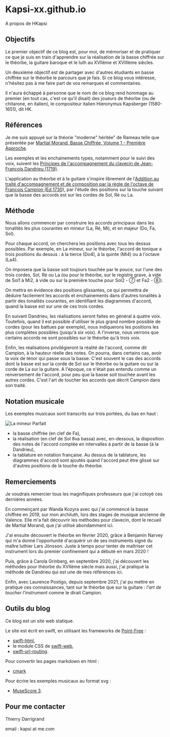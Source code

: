 # Kapsi-xx.github.io

A propos de HKapsi

## Objectifs

Le premier objectif de ce blog est, pour moi, de mémoriser et de pratiquer ce que je suis en train d'apprendre sur la réalisation de la basse chiffrée sur le théorbe, la guitare baroque et le luth au XVIIème et XVIIIème siècles.

Un deuxième objectif est de partager avec d'autres étudiants en basse chiffrée sur le théorbe le parcours que je fais. Si ce blog vous intéresse, n'hésitez pas à me faire part de vos remarques et commentaires.

Il n'aura échappé à personne que le nom de ce blog rend hommage au premier (en tout cas, c'est ce qu'il disait) des joueurs de théorbe (ou de chitarone, en italien), le compositeur italien Hieronymus Kapsberger (1580-1651), dit HK.

## Références

 Je me suis appuyé sur la théorie "moderne" héritée" de Rameau telle que présentée par [Martial Morand, Basse Chiffrée, Volume 1 - Première Approche](http://www.martial-morand-clavecin.fr/basse-chiffree.html).

Les exemples et les enchainements types, notamment pour le suivi des voix, suivent les [Principes de l'accompagnement du clavecin de Jean-François Dandrieu (1719)](https://gallica.bnf.fr/ark:/12148/btv1b10074961j?rk=321890;0).

L'application au théorbe et à la guitare s'inspire librement de l'[Addition au traité d'accompagnement et de composition par la règle de l'octave de François Campion (Ed 1730)](https://gallica.bnf.fr/ark:/12148/bpt6k1175542z.image#), par l'étude des positions sur la touche suivant que la basse des accords est sur les cordes de Sol, Ré ou La.

## Méthode

Nous allons commencer par construire les accords principaux dans les tonalités les plus courantes en mineur (La, Ré, Mi), et en majeur (Do, Fa, Sol).

Pour chaque accord, on cherchera les positions avec tous les dessus possibles. Par exemple, en La mineur, sur le théorbe, l'accord de tonique a trois positions du dessus : à la tierce (Do4), à la quinte (Mi4) ou à l'octave (La4).

On imposera que la basse soit toujours touchée par le pouce, sur l'une des trois cordes, Sol, Ré ou La (ou pour le théorbe, sur le registre grave, à vide de Sol1 à Mi2, à vide ou sur la première touche pour Sol2 - ⑦ et Fa2 - ⑧).

On mettra en évidence des positions glissantes, ce qui permettra de déduire facilement les accords et enchainements dans d'autres tonalités à partir des tonalités courantes, en identifiant les diagrammes d'accord, quand la basse est sur une de ces trois cordes.

En suivant Dandrieu, les réalisations seront faites en général à quatre voix. Toutefois, quand il est possible d'utiliser le plus grand nombre possible de cordes (pour les battues par exemple), nous indiquerons les positions les plus complètes possibles (jusqu'à six voix). A l'inverse, nous verrons que certains accords ne sont possibles sur le théorbe qu'à trois voix.

Enfin, les réalisations privilégieront la réalité de l'accord, comme dit Campion, à la hauteur réelle des notes. On pourra, dans certains cas, avoir la voix de ténor qui passe sous la basse. C'est souvent le cas des accords dont la basse est sur la corde de Sol sur le théorbe ou la guitare ou sur la corde de La sur la guitare. A l'époque, ce n'était pas entendu comme un renversement de l'accord, pour peu que la basse soit touchée avant les autres cordes. C'est l'art de toucher les accords que décrit Campion dans son traité.

## Notation musicale

Les exemples musicaux sont transcrits sur trois portées, du bas en haut :

![La mineur Parfait](https://kapsi-xx.github.io/assets/LaMineur-01.svg)

+ la basse chiffrée (en clef de Fa),
+ la réalisation (en clef de Sol 8va bassa) avec, en-dessous, la disposition des notes de l'accord comptée en intervalles à partir de la basse (à la Dandrieu),
+ la tablature en notation française. Au dessus de la tablature, les diagrammes d'accord sont ajoutés quand l'accord peut être glissé sur d'autres positions de la touche du théorbe.

## Remerciements

Je voudrais remercier tous les magnifiques professeurs que j'ai cotoyé ces dernières années.

En commençant par Wanda Kozyra avec qui j'ai commencé la basse chiffrée en 2019, sur mon archiluth, lors des stages de musique ancienne de Valence. Elle m'a fait découvrir les méthodes pour clavecin, dont le recueil de Martial Morand, que j'ai utilisé abondamment ici.

J'ai ensuite découvert le théorbe en février 2020, grâce à Benjamin Narvey qui m'a donné l'opportunité d'acquérir un de ses instruments signé du maître luthier Lars Jönsson. Juste à temps pour tenter de maîtriser cet instrument lors du premier confinement qui a débuté en mars 2020 !

Puis, grâce à Carola Grinberg, en septembre 2020, j'ai découvert les méthodes pour théorbe du XVIIème siècle mais aussi, j'ai pratiqué la méthode de Dandrieu qui est une de mes références ici.

Enfin, avec Laurence Postigo, depuis septembre 2021, j'ai pu mettre en pratique ces connaissances, tant sur le théorbe que sur la guitare : *l'art de toucher l'instrument* comme le dirait Campion.

## Outils du blog

Ce blog est un site web statique.

Le site est écrit en swift, en utilisant les frameworks de [Point-Free](https://www.pointfree.co) :
* [swift-html](https://github.com/pointfreeco/swift-html.git),
* le module CSS de [swift-web](https://github.com/pointfreeco/swift-web.git),
* [swift-url-routing](https://github.com/pointfreeco/swift-url-routing.git).

Pour convertir les pages markdown en html :
* [cmark](https://github.com/commonmark/cmark.git)

Pour écrire les exemples musicaux au format svg :
* [MuseScore 3](https://musescore.org/fr).

## Pour me contacter

Thierry Darrigrand

email : kapsi at me.com
